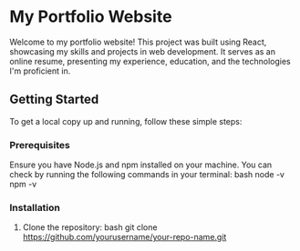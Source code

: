 # My Portfolio Website

Welcome to my portfolio website! This project was built using React, showcasing my skills and projects in web development. It serves as an online resume, presenting my experience, education, and the technologies I'm proficient in.

## Getting Started

To get a local copy up and running, follow these simple steps:

### Prerequisites

Ensure you have Node.js and npm installed on your machine. You can check by running the following commands in your terminal:
bash node -v npm -v


### Installation

1. Clone the repository:
    bash git clone https://github.com/yourusername/your-repo-name.git
